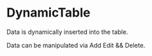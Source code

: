 # DynamicTable

Data is dynamically inserted into the table.

Data can be manipulated via Add Edit && Delete.
